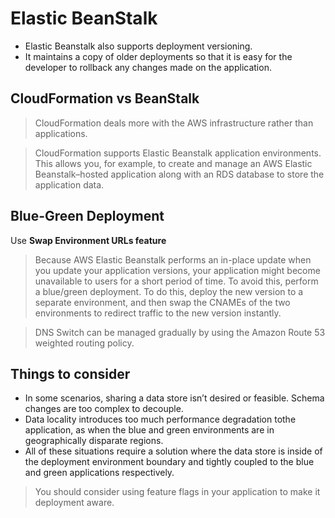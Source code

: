 # Elastic BeanStalk

- Elastic Beanstalk also supports deployment versioning. 
- It maintains a copy of older deployments so that it is easy for the developer to rollback any changes made on the application.

## CloudFormation vs BeanStalk

> CloudFormation deals more with the AWS infrastructure rather than applications.

> CloudFormation supports Elastic Beanstalk application environments. This allows you, for example, to create and manage an AWS Elastic Beanstalk–hosted application along with an RDS database to store the application data.

## Blue-Green Deployment

Use **Swap Environment URLs feature**

> Because AWS Elastic Beanstalk performs an in-place update when you update your application versions, your application might become unavailable to users for a short period of time. To avoid this, perform a blue/green deployment. To do this, deploy the new version to a separate environment, and then swap the CNAMEs of the two environments to redirect traffic to the new version instantly.

> DNS Switch can be managed gradually by using the Amazon Route 53 weighted routing policy.

## Things to consider

- In some scenarios, sharing a data store isn’t desired or feasible. Schema changes are too complex to decouple. 
- Data locality introduces too much performance degradation tothe application, as when the blue and green environments are in geographically disparate regions. 
- All of these situations require a solution where the data store is inside of the deployment environment boundary and tightly coupled to the blue and green applications respectively.

> You should consider using feature flags in your application to make it deployment aware.
 
